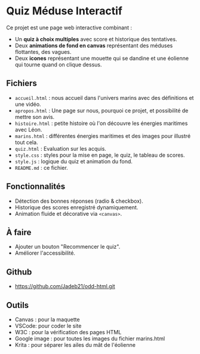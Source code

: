 # Quiz Méduse Interactif

Ce projet est une page web interactive combinant :
- Un **quiz à choix multiples** avec score et historique des tentatives.
- Deux **animations de fond en canvas** représentant des méduses flottantes, des vagues.
- Deux **icones** représentant une mouette qui se dandine et une éolienne qui tourne quand on clique dessus.

## Fichiers

- `accueil.html` : nous accueil dans l'univers marins avec des définitions et une vidéo.
- `apropos.html` : Une page sur nous, pourquoi ce projet, et possibilité de mettre son avis.
- `histoire.html` : petite histoire où l'on découvre les énergies maritimes avec Léon.
- `marins.html` : différentes énergies maritimes et des images pour illustré tout cela.
- `quiz.html` : Evaluation sur les acquis.
- `style.css` : styles pour la mise en page, le quiz, le tableau de scores.
- `style.js` : logique du quiz et animation du fond.
- `README.md` : ce fichier.

## Fonctionnalités

- Détection des bonnes réponses (radio & checkbox).
- Historique des scores enregistré dynamiquement.
- Animation fluide et décorative via `<canvas>`.

## À faire

- Ajouter un bouton "Recommencer le quiz".
- Améliorer l'accessibilité.

## Github 

- https://github.com/Jadeb21/odd-html.git

## Outils

- Canvas : pour la maquette
- VSCode: pour coder le site
- W3C : pour la vérification des pages HTML
- Google image : pour toutes les images du fichier marins.html
- Krita : pour séparer les ailes du mât de l'éolienne
